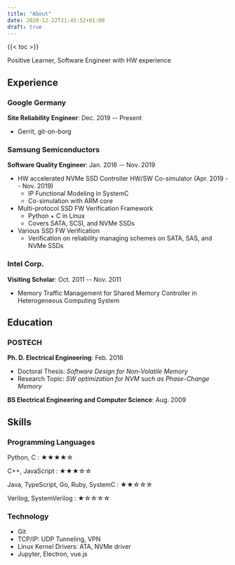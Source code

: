 ```yaml
---
title: "About"
date: 2020-12-22T21:45:52+01:00
draft: true
---
```


{{< toc >}}

Positive Learner, Software Engineer with HW experience

## Experience

### Google Germany

__Site Reliability Engineer__: Dec. 2019 -- Present
  * Gerrit, git-on-borg

### Samsung Semiconductors

__Software Quality Engineer__: Jan. 2016 -- Nov. 2019
  * HW accelerated NVMe SSD Controller HW/SW Co-simulator (Apr. 2019 -- Nov. 2019)
    - IP Functional Modeling in SystemC
    - Co-simulation with ARM core
  * Multi-protocol SSD FW Verification Framework
    - Python + C in Linux
    - Covers SATA, SCSI, and NVMe SSDs
  * Various SSD FW Verification
    - Verification on reliability managing schemes on SATA, SAS, and NVMe SSDs

### Intel Corp.

__Visiting Scholar__: Oct. 2011 -- Nov. 2011
  * Memory Traffic Management for Shared Memory Controller in Heterogeneous Computing System

## Education

### POSTECH

__Ph. D. Electrical Engineering__: Feb. 2016
  * Doctoral Thesis: _Software Design for Non-Volatile Memory_
  * Research Topic: _SW optimization for NVM such as Phase-Change Memory_

__BS Electrical Engineering and Computer Science__: Aug. 2009

## Skills

### Programming Languages

Python, C
: ★★★★☆

C++, JavaScript
: ★★★☆☆

Java, TypeScript, Go, Ruby, SystemC
: ★★☆☆☆

Verilog, SystemVerilog
: ★☆☆☆☆

### Technology

* Git
* TCP/IP: UDP Tunneling, VPN
* Linux Kernel Drivers: ATA, NVMe driver
* Jupyter, Electron, vue.js
